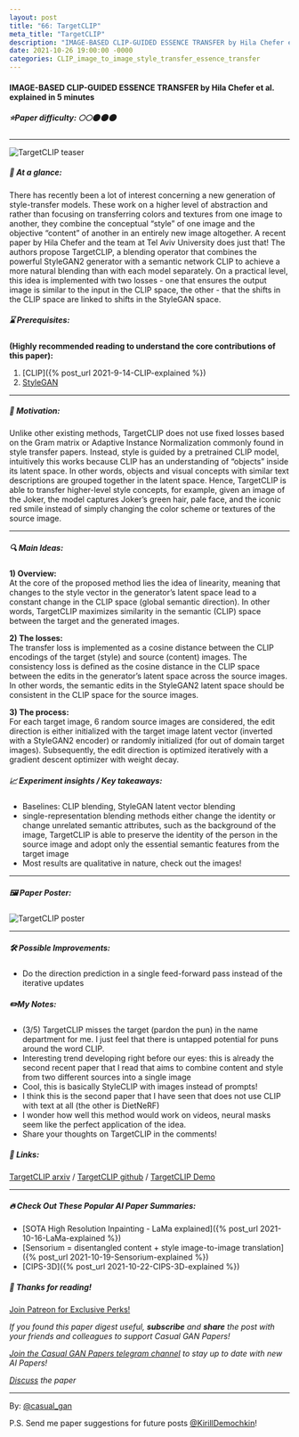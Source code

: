 ```yaml
---
layout: post
title: "66: TargetCLIP"
meta_title: "TargetCLIP"
description: "IMAGE-BASED CLIP-GUIDED ESSENCE TRANSFER by Hila Chefer et al. explained in 5 minutes"
date: 2021-10-26 19:00:00 -0000
categories: CLIP_image_to_image_style_transfer_essence_transfer
---
```


#### IMAGE-BASED CLIP-GUIDED ESSENCE TRANSFER by Hila Chefer et al. explained in 5 minutes

##### ⭐️Paper difficulty: 🌕🌕🌑🌑🌑

***

![TargetCLIP teaser](/assets/images/targetclip_teaser.jpg "TargetCLIP Teaser")

##### 🎯 At a glance:

There has recently been a lot of interest concerning a new generation of style-transfer models. These work on a higher level of abstraction and rather than focusing on transferring colors and textures from one image to another, they combine the conceptual “style” of one image and the objective “content” of another in an entirely new image altogether. A recent paper by Hila Chefer and the team at Tel Aviv University does just that! The authors propose TargetCLIP, a blending operator that combines the powerful StyleGAN2 generator with a semantic network CLIP to achieve a more natural blending than with each model separately. On a practical level, this idea is implemented with two losses - one that ensures the output image is similar to the input in the CLIP space, the other - that the shifts in the CLIP space are linked to shifts in the StyleGAN space.

##### ⌛️ Prerequisites:

**(Highly recommended reading to understand the core contributions of this paper):**  
1) [CLIP]({% post_url 2021-9-14-CLIP-explained %})  
2) [StyleGAN](https://github.com/NVlabs/stylegan2)

***

##### 🚀 Motivation:

Unlike other existing methods, TargetCLIP does not use fixed losses based on the Gram matrix or Adaptive Instance Normalization commonly found in style transfer papers. Instead, style is guided by a pretrained CLIP model, intuitively this works because CLIP has an understanding of “objects” inside its latent space. In other words, objects and visual concepts with similar text descriptions are grouped together in the latent space. Hence, TargetCLIP is able to transfer higher-level style concepts, for example, given an image of the Joker, the model captures Joker’s green hair, pale face, and the iconic red smile instead of simply changing the color scheme or textures of the source image.

***

##### 🔍 Main Ideas:

**1) Overview:**  
At the core of the proposed method lies the idea of linearity, meaning that changes to the style vector in the generator’s latent space lead to a constant change in the CLIP space (global semantic direction). In other words, TargetCLIP maximizes similarity in the semantic (CLIP) space between the target and the generated images.

**2) The losses:**  
The transfer loss is implemented as a cosine distance between the CLIP encodings of the target (style) and source (content) images. The consistency loss is defined as the cosine distance in the CLIP space between the edits in the generator’s latent space across the source images. In other words, the semantic edits in the StyleGAN2 latent space should be consistent in the CLIP space for the source images.

**3) The process:**  
For each target image, 6 random source images are considered, the edit direction is either initialized with the target image latent vector (inverted with a StyleGAN2 encoder) or randomly initialized (for out of domain target images). Subsequently, the edit direction is optimized iteratively with a gradient descent optimizer with weight decay.

##### 📈 Experiment insights / Key takeaways:

- Baselines: CLIP blending, StyleGAN latent vector blending
- single-representation blending methods either change the identity or change unrelated semantic attributes, such as the background of the image, TargetCLIP is able to preserve the identity of the person in the source image and adopt only the essential semantic features from the target image
- Most results are qualitative in nature, check out the images!

***

##### 🖼️ Paper Poster:

![TargetCLIP poster](/assets/images/targetclip.jpg "TargetCLIP Paper Poster")

***

##### 🛠 Possible Improvements:

- Do the direction prediction in a single feed-forward pass instead of the iterative updates

##### ✏️My Notes:

- (3/5) TargetCLIP misses the target (pardon the pun) in the name department for me. I just feel that there is untapped potential for puns around the word CLIP.
- Interesting trend developing right before our eyes: this is already the second recent paper that I read that aims to combine content and style from two different sources into a single image
- Cool, this is basically StyleCLIP with images instead of prompts!
- I think this is the second paper that I have seen that does not use CLIP with text at all (the other is DietNeRF)
- I wonder how well this method would work on videos, neural masks seem like the perfect application of the idea.
- Share your thoughts on TargetCLIP in the comments!

##### 🔗 Links:
[TargetCLIP arxiv](https://arxiv.org/pdf/2110.12427.pdf) / [TargetCLIP github](https://github.com/hila-chefer/TargetCLIP) / [TargetCLIP Demo](https://colab.research.google.com/github/hila-chefer/TargetCLIP/blob/main/TargetCLIP_CLIP_guided_image_essence_transfer.ipynb)

***

##### 🔥 Check Out These Popular AI Paper Summaries:  
- [SOTA High Resolution Inpainting - LaMa explained]({% post_url 2021-10-16-LaMa-explained %})  
- [Sensorium = disentangled content + style image-to-image translation]({% post_url 2021-10-19-Sensorium-explained %})  
- [CIPS-3D]({% post_url 2021-10-22-CIPS-3D-explained %})  

##### 👋 Thanks for reading!
<a href="https://www.patreon.com/bePatron?u=53448948" data-patreon-widget-type="become-patron-button">Join Patreon for Exclusive Perks!</a><script async src="https://c6.patreon.com/becomePatronButton.bundle.js"></script>

*If you found this paper digest useful, **subscribe** and **share** the post with your friends and colleagues to support Casual GAN Papers!*

*[Join the Casual GAN Papers telegram channel](https://t.me/joinchat/KeutnzlvetRkZGZi) to stay up to date with new AI Papers!*

*[Discuss](https://t.me/casual_gans_chat) the paper*

***

By: [@casual_gan](https://t.me/joinchat/KeutnzlvetRkZGZi)

P.S. Send me paper suggestions for future posts
[@KirillDemochkin](mailto:kdemochkin@gmail.com)!
